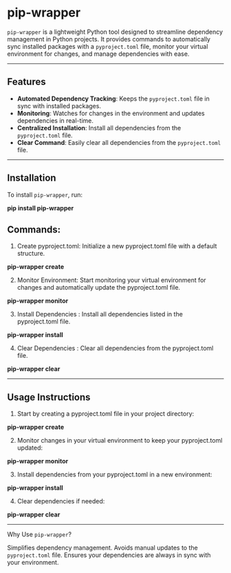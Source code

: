 # pip-wrapper

`pip-wrapper` is a lightweight Python tool designed to streamline dependency management in Python projects. It provides commands to automatically sync installed packages with a `pyproject.toml` file, monitor your virtual environment for changes, and manage dependencies with ease.

--------------------------------------------------------------

## Features

- **Automated Dependency Tracking**: Keeps the `pyproject.toml` file in sync with installed packages.
- **Monitoring**: Watches for changes in the environment and updates dependencies in real-time.
- **Centralized Installation**: Install all dependencies from the `pyproject.toml` file.
- **Clear Command**: Easily clear all dependencies from the `pyproject.toml` file.

---

## Installation

To install `pip-wrapper`, run:

**pip install pip-wrapper**

## Commands:

1. Create pyproject.toml:
Initialize a new pyproject.toml file with a default structure.

**pip-wrapper create**

2. Monitor Environment:
Start monitoring your virtual environment for changes and automatically update the pyproject.toml file.

**pip-wrapper monitor**

3. Install Dependencies :
Install all dependencies listed in the pyproject.toml file.

**pip-wrapper install**

4. Clear Dependencies :
Clear all dependencies from the pyproject.toml file.

**pip-wrapper clear**

-------------------------------------------------------------

## Usage Instructions

1. Start by creating a pyproject.toml file in your project directory:

**pip-wrapper create**

2. Monitor changes in your virtual environment to keep your pyproject.toml updated:

**pip-wrapper monitor**

3. Install dependencies from your pyproject.toml in a new environment:

**pip-wrapper install**

4. Clear dependencies if needed:

**pip-wrapper clear**

------------------------------------------------------------------


Why Use `pip-wrapper`?

Simplifies dependency management.
Avoids manual updates to the `pyproject.toml` file.
Ensures your dependencies are always in sync with your environment.
